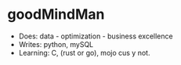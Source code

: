 # goodMindMan

- Does: data - optimization - business excellence 
- Writes: python, mySQL
-  Learning: C, (rust or go), mojo cus y not.
